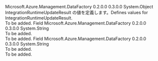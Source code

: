 <Type Name="IntegrationRuntimeUpdateResult" FullName="Microsoft.Azure.Management.DataFactory.Models.IntegrationRuntimeUpdateResult">
  <TypeSignature Language="C#" Value="public static class IntegrationRuntimeUpdateResult" />
  <TypeSignature Language="ILAsm" Value=".class public auto ansi abstract sealed beforefieldinit IntegrationRuntimeUpdateResult extends System.Object" />
  <TypeSignature Language="DocId" Value="T:Microsoft.Azure.Management.DataFactory.Models.IntegrationRuntimeUpdateResult" />
  <TypeSignature Language="VB.NET" Value="Public Class IntegrationRuntimeUpdateResult" />
  <TypeSignature Language="F#" Value="type IntegrationRuntimeUpdateResult = class" />
  <AssemblyInfo>
    <AssemblyName>Microsoft.Azure.Management.DataFactory</AssemblyName>
    <AssemblyVersion>0.2.0.0</AssemblyVersion>
    <AssemblyVersion>0.3.0.0</AssemblyVersion>
  </AssemblyInfo>
  <Base>
    <BaseTypeName>System.Object</BaseTypeName>
  </Base>
  <Interfaces />
  <Docs>
    <summary>
            <span data-ttu-id="9d291-101">IntegrationRuntimeUpdateResult の値を定義します。</span><span class="sxs-lookup"><span data-stu-id="9d291-101">Defines values for IntegrationRuntimeUpdateResult.</span></span>
            </summary>
    <remarks>To be added.</remarks>
  </Docs>
  <Members>
    <Member MemberName="Fail">
      <MemberSignature Language="C#" Value="public const string Fail;" />
      <MemberSignature Language="ILAsm" Value=".field public static literal string Fail" />
      <MemberSignature Language="DocId" Value="F:Microsoft.Azure.Management.DataFactory.Models.IntegrationRuntimeUpdateResult.Fail" />
      <MemberSignature Language="VB.NET" Value="Public Const Fail As String " />
      <MemberSignature Language="F#" Value="val mutable Fail : string" Usage="Microsoft.Azure.Management.DataFactory.Models.IntegrationRuntimeUpdateResult.Fail" />
      <MemberType>Field</MemberType>
      <AssemblyInfo>
        <AssemblyName>Microsoft.Azure.Management.DataFactory</AssemblyName>
        <AssemblyVersion>0.2.0.0</AssemblyVersion>
        <AssemblyVersion>0.3.0.0</AssemblyVersion>
      </AssemblyInfo>
      <ReturnValue>
        <ReturnType>System.String</ReturnType>
      </ReturnValue>
      <Docs>
        <summary>To be added.</summary>
        <remarks>To be added.</remarks>
      </Docs>
    </Member>
    <Member MemberName="Succeed">
      <MemberSignature Language="C#" Value="public const string Succeed;" />
      <MemberSignature Language="ILAsm" Value=".field public static literal string Succeed" />
      <MemberSignature Language="DocId" Value="F:Microsoft.Azure.Management.DataFactory.Models.IntegrationRuntimeUpdateResult.Succeed" />
      <MemberSignature Language="VB.NET" Value="Public Const Succeed As String " />
      <MemberSignature Language="F#" Value="val mutable Succeed : string" Usage="Microsoft.Azure.Management.DataFactory.Models.IntegrationRuntimeUpdateResult.Succeed" />
      <MemberType>Field</MemberType>
      <AssemblyInfo>
        <AssemblyName>Microsoft.Azure.Management.DataFactory</AssemblyName>
        <AssemblyVersion>0.2.0.0</AssemblyVersion>
        <AssemblyVersion>0.3.0.0</AssemblyVersion>
      </AssemblyInfo>
      <ReturnValue>
        <ReturnType>System.String</ReturnType>
      </ReturnValue>
      <Docs>
        <summary>To be added.</summary>
        <remarks>To be added.</remarks>
      </Docs>
    </Member>
  </Members>
</Type>